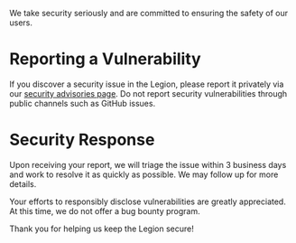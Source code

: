 We take security seriously and are committed to ensuring the safety of our users.

# Reporting a Vulnerability

If you discover a security issue in the Legion, please report it privately via our [security advisories page](https://github.com/kimitrii/legion-frontend/security/advisories/new). Do not report security vulnerabilities through public channels such as GitHub issues.

# Security Response

Upon receiving your report, we will triage the issue within 3 business days and work to resolve it as quickly as possible. We may follow up for more details.

Your efforts to responsibly disclose vulnerabilities are greatly appreciated. At this time, we do not offer a bug bounty program.

Thank you for helping us keep the Legion secure!